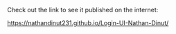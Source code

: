 Check out the link to see it published on the internet:

https://nathandinut231.github.io/Login-UI-Nathan-Dinut/

